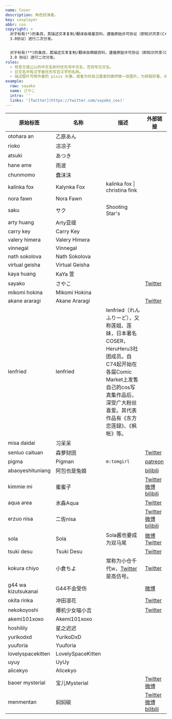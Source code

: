 ```yaml
---
name: Coser
description: 角色扮演者。
key: cosplayer
abbr: cos
copyright: >
  对于标有(*)的条目，其描述文本复制/翻译自维基百科，遵循原始许可协议（即知识共享(Creative Commons) 署名-相同方式共享
  3.0协议）进行二次分发。


  对于标有(**)的条目，其描述文本复制/翻译自萌娘百科，遵循原始许可协议（即知识共享(Creative Commons) 署名-非商业性使用-相同方式共享
  3.0 协议）进行二次分发。
rules:
  - 有官方或公认的中文名称时优先写中文名，否则写日文名。
  - 日文名中有汉字者优先写含汉字的名称。
  - 描述图片可用作者的 pixiv 头像，或者为你自己喜爱的画师做一张图片。为排版好看，头像高度建议 200px 以内，当然头像里明显H的就不要放了。
example:
  raw: sayako
  name: さやこ
  intro: ''
  links: '[Twitter](https://twitter.com/sayako_cos)'
---
```


| 原始标签 | 名称 | 描述 | 外部链接 |
| -------- | ---- | ---- | -------- |
| otohara an | 乙原あん |  |  |
| rioko | 凉凉子 |  |  |
| atsuki | あつき |  |  |
| hane ame | 雨波 |  |  |
| chunmomo | 蠢沫沫 |  |  |
| kalinka fox | Kalynka Fox | kalinka fox \| christina fink |  |
| nora fawn | Nora Fawn |  |  |
| saku | サク | Shooting Star's |  |
| arty huang | Arty亚缇 |  |  |
| carry key | Carry Key |  |  |
| valery himera | Valery Himera |  |  |
| vinnegal | Vinnegal |  |  |
| nath sokolova | Nath Sokolova |  |  |
| virtual geisha | Virtual Geisha |  |  |
| kaya huang | KaYa 萱 |  |  |
| sayako | さやこ |  | [Twitter](https://twitter.com/sayako_cos) |
| mikomi hokina | Mikomi Hokina |  |  |
| akane araragi | Akane Araragi |  | [Twitter](https://twitter.com/akaneararagi) |
| lenfried | lenfried | lenfried（れんふりーど），又称莲姐、莲妹，日本著名COSER，HeruHeru3社团成员。自C74起开始在各届Comic Market上发售自己的cos写真集作品后，深受广大粉丝喜爱。其代表作品有《东方恋莲録》、《枫帐》等。 |  |
| misa daidai | 习呆呆 |  |  |
| senluo caituan | 森萝财团 |  | [Twitter](https://twitter.com/senluocaituan) |
| pigma | Pigman | `m:tomgirl` | [patreon](https://www.patreon.com/pigman) |
| abaoyeshituniang | 阿包也是兔娘 |  | [bilibili](https://space.bilibili.com/384435799) |
| kimmie mi | 蜜蜜子 |  | [Twitter](https://twitter.com/mimizikimmie) [微博](https://weibo.com/u/7297128193) [bilibili](https://space.bilibili.com/474643478) |
| aqua area | 水淼Aqua |  | [Twitter](https://twitter.com/aqua28551264) |
| erzuo nisa | 二佐nisa |  | [Twitter](https://twitter.com/erzuoxxxx) [微博](https://weibo.com/u/6475305895) [bilibili](https://space.bilibili.com/1484200020/) |
| sola | Sola | Sola酱也要成为双马尾 | [微博](https://weibo.com/u/5574472907) [Twitter](https://mobile.twitter.com/solaco66) |
| tsuki desu | Tsuki Desu |  | [Twitter](https://twitter.com/tsuki_des) |
| kokura chiyo | 小倉ちよ | 常称为小仓千代w，[Twitter](https://twitter.com/yummhiyo_w) 是高仿号。 | [Twitter](https://twitter.com/yummychiyo) |
| g44 wa kizutsukanai | G44不会受伤 |  | [微博](https://weibo.com/u/2727362643) |
| okita rinka | 冲田凛花 |  | [Twitter](https://twitter.com/okitarinka01) |
| nekokoyoshi | 爆机少女喵小吉 |  | [Twitter](https://mobile.twitter.com/nekokoyoshi_) |
| akemi101xoxo | Akemi101xoxo |  |  |
| hoshilily | 星之迟迟 |  |  |
| yurikodxd | YurikoDxD |  |  |
| yuuforia | Yuuforia |  |  |
| lovelyspacekitten | LovelySpaceKitten |  |  |
| uyuy | UyUy |  |  |
| alicekyo | Alicekyo |  |  |
| baoer mysterial | 宝儿Mysterial |  | [Twitter](https://twitter.com/mysterial9) [微博](https://weibo.com/u/2325595962) |
| menmentan | 焖焖碳 |  | [Twitter](https://twitter.com/mmmenmentan) [微博](https://weibo.com/u/2813217452) [bilibili](https://space.bilibili.com/663321) |

<!--
Template: 
|  |  |  |  |
-->
